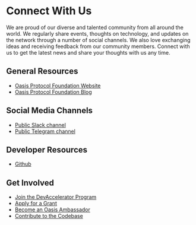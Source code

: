 # Connect With Us

We are proud of our diverse and talented community from all around the world.
We regularly share events, thoughts on technology, and updates on the network
through a number of social channels. We also love exchanging ideas and receiving
feedback from our community members. Connect with us to get the latest news and
share your thoughts with us any time.

## General Resources

* [Oasis Protocol Foundation Website][website]
* [Oasis Protocol Foundation Blog][blog]

## Social Media Channels

* [Public Slack channel][slack]
* [Public Telegram channel][telegram]

## Developer Resources

* [Github][github]

## Get Involved

* [Join the DevAccelerator Program][devacc]
* [Apply for a Grant][grant]
* [Become an Oasis Ambassador][ambassador]
* [Contribute to the Codebase][codebase]

[slack]: https://join.slack.com/t/oasiscommunity/shared_invite/enQtNjQ5MTA3NTgyOTkzLWIxNTg1ZWZmOTIwNmQ2MTg1YmU0MzgyMzk3OWM2ZWQ4NTQ0ZDJkNTBmMTdlM2JhODllYjg5YmJkODc2NzgwNTg
[website]: https://oasisprotocol.org
[blog]: https://medium.com/oasis-protocol-project
[telegram]: https://t.me/oasisprotocolcommunity
[github]: https://github.com/oasisprotocol/oasis-core/blob/master/docs/index.md
[devacc]: https://oasisprotocol.org/devaccelerator
[grant]: https://oasisprotocol.org/en/grants
[ambassador]: https://oasisprotocol.org/ambassadors 
[codebase]: https://github.com/oasisprotocol
